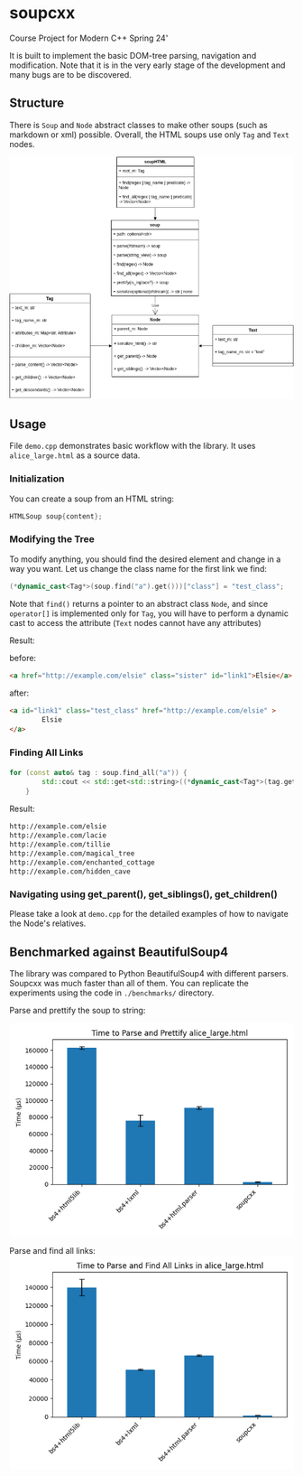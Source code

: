 # soupcxx
Course Project for Modern C++ Spring 24'

It is built to implement the basic DOM-tree parsing, navigation and modification. Note that it is in the very early stage of the development and many bugs are to be discovered.

## Structure

There is `Soup` and `Node` abstract classes to make other soups (such as markdown or xml) possible. Overall, the HTML soups use only `Tag` and `Text` nodes.

![](soup_classes.png)

## Usage

File `demo.cpp` demonstrates basic workflow with the library. It uses `alice_large.html` as a source data.

### Initialization

You can create a soup from an HTML string:

```c++
HTMLSoup soup{content};
```

### Modifying the Tree

To modify anything, you should find the desired element and change in a way you want. Let us change the class name for the first link we find:

```c++
(*dynamic_cast<Tag*>(soup.find("a").get()))["class"] = "test_class";
```

Note that `find()` returns a pointer to an abstract class `Node`, and since `operator[]` is implemented only for `Tag`, you will have to perform a dynamic cast to access the attribute (`Text` nodes cannot have any attributes)

Result:

before:

```html
<a href="http://example.com/elsie" class="sister" id="link1">Elsie</a>
```

after:

```html
<a id="link1" class="test_class" href="http://example.com/elsie" >
        Elsie
</a>
```

### Finding All Links

```c++
for (const auto& tag : soup.find_all("a")) {
        std::cout << std::get<std::string>((*dynamic_cast<Tag*>(tag.get()))["href"]) << std::endl;
    }
```

Result:

```
http://example.com/elsie
http://example.com/lacie
http://example.com/tillie
http://example.com/magical_tree
http://example.com/enchanted_cottage
http://example.com/hidden_cave
```

### Navigating using get_parent(), get_siblings(), get_children()

Please take a look at `demo.cpp` for the detailed examples of how to navigate the Node's relatives.

## Benchmarked against BeautifulSoup4

The library was compared to Python BeautifulSoup4 with different parsers. Soupcxx was much faster than all of them. You can replicate the experiments using the code in `./benchmarks/` directory.

Parse and prettify the soup to string:

![](benchmark/parse_and_write.png)

Parse and find all links:
![](benchmark/find_all_links.png)
